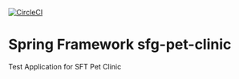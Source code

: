 
[![CircleCI](https://dl.circleci.com/status-badge/img/gh/iitrjoey/sfg-pet-clinic/tree/master.svg?style=svg)](https://dl.circleci.com/status-badge/redirect/gh/iitrjoey/sfg-pet-clinic/tree/master)
# Spring Framework sfg-pet-clinic
Test Application for SFT Pet Clinic


